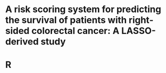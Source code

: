 # A risk scoring system for predicting the survival of patients with right-sided colorectal cancer: A LASSO-derived study

# R

